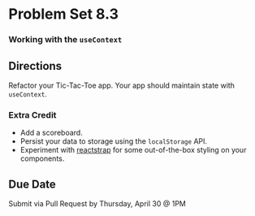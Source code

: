 # Problem Set 8.3
### Working with the `useContext` 

## Directions
Refactor your Tic-Tac-Toe app. Your app should maintain state with `useContext`.

### Extra Credit
* Add a scoreboard.
* Persist your data to storage using the `localStorage` API.
* Experiment with [reactstrap](https://reactstrap.github.io/) for some out-of-the-box styling on your components.

## Due Date
Submit via Pull Request by Thursday, April 30 @ 1PM